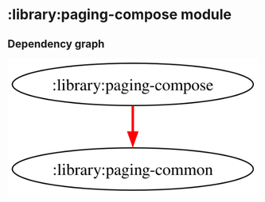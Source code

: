 # :library:paging-compose module
## Dependency graph
![Dependency graph](../../docs/images/graphs/dep_graph_library_paging_compose.svg)
